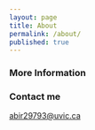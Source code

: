 ```yaml
---
layout: page
title: About
permalink: /about/
published: true
---
```


### More Information


### Contact me

[abir29793@uvic.ca](mailto:abir29793@uvic.ca)
